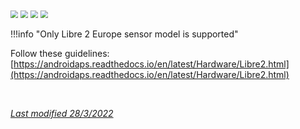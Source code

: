 <img src="../../images/hamburger_menu.png" style="zoom:75%;" />  
<img src="../../images/M-S.png" style="zoom:75%;" />  
<img src="../../images/M-S-HDS.png" style="zoom:75%;" />  
<img src="../images/M-S-HDSlistG.png" style="zoom:75%;" />

!!!info "Only Libre 2 Europe sensor model is supported"

Follow these guidelines: [https://androidaps.readthedocs.io/en/latest/Hardware/Libre2.html](https://androidaps.readthedocs.io/en/latest/Hardware/Libre2.html)

</br>

[*Last modified 28/3/2022*](https://github.com/NightscoutFoundation/xDrip/releases/tag/2022.03.27)
